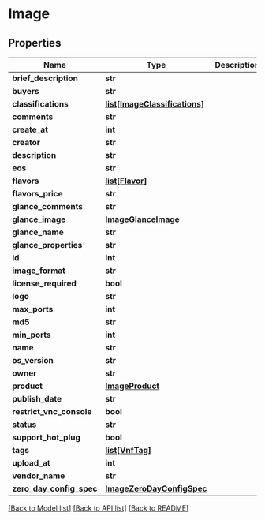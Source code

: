 # Image

## Properties
Name | Type | Description | Notes
------------ | ------------- | ------------- | -------------
**brief_description** | **str** |  | [optional] 
**buyers** | **str** |  | [optional] 
**classifications** | [**list[ImageClassifications]**](ImageClassifications.md) |  | [optional] 
**comments** | **str** |  | [optional] 
**create_at** | **int** |  | [optional] 
**creator** | **str** |  | [optional] 
**description** | **str** |  | [optional] 
**eos** | **str** |  | [optional] 
**flavors** | [**list[Flavor]**](Flavor.md) |  | [optional] 
**flavors_price** | **str** |  | [optional] 
**glance_comments** | **str** |  | [optional] 
**glance_image** | [**ImageGlanceImage**](ImageGlanceImage.md) |  | [optional] 
**glance_name** | **str** |  | [optional] 
**glance_properties** | **str** |  | [optional] 
**id** | **int** |  | [optional] 
**image_format** | **str** |  | [optional] 
**license_required** | **bool** |  | [optional] 
**logo** | **str** |  | [optional] 
**max_ports** | **int** |  | [optional] 
**md5** | **str** |  | [optional] 
**min_ports** | **int** |  | [optional] 
**name** | **str** |  | [optional] 
**os_version** | **str** |  | [optional] 
**owner** | **str** |  | [optional] 
**product** | [**ImageProduct**](ImageProduct.md) |  | [optional] 
**publish_date** | **str** |  | [optional] 
**restrict_vnc_console** | **bool** |  | [optional] 
**status** | **str** |  | [optional] 
**support_hot_plug** | **bool** |  | [optional] 
**tags** | [**list[VnfTag]**](VnfTag.md) |  | [optional] 
**upload_at** | **int** |  | [optional] 
**vendor_name** | **str** |  | [optional] 
**zero_day_config_spec** | [**ImageZeroDayConfigSpec**](ImageZeroDayConfigSpec.md) |  | [optional] 

[[Back to Model list]](../README.md#documentation-for-models) [[Back to API list]](../README.md#documentation-for-api-endpoints) [[Back to README]](../README.md)



